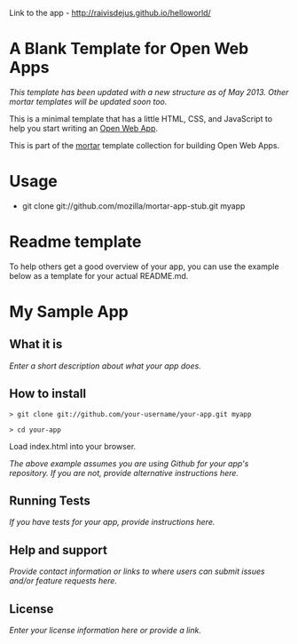 Link to the app - http://raivisdejus.github.io/helloworld/


# A Blank Template for Open Web Apps

*This template has been updated with a new structure as of May 2013. Other mortar templates will be updated soon too.*

This is a minimal template that has a little HTML, CSS, and JavaScript to help
you start writing an [Open Web App](https://developer.mozilla.org/en-US/docs/Web/Apps).

This is part of the [mortar](https://github.com/mozilla/mortar/)
template collection for building Open Web Apps.

# Usage

* git clone git://github.com/mozilla/mortar-app-stub.git myapp

# Readme template

To help others get a good overview of your app, you can use the example below as a template for your actual README.md.

# My Sample App

## What it is

*Enter a short description about what your app does.*

## How to install

    > git clone git://github.com/your-username/your-app.git myapp

    > cd your-app

Load index.html into your browser.

*The above example assumes you are using Github for your app's repository. If you are not, provide alternative instructions here.*

## Running Tests

*If you have tests for your app, provide instructions here.*

## Help and support

*Provide contact information or links to where users can submit issues and/or feature requests here.*

## License

*Enter your license information here or provide a link.*
